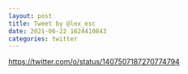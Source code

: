 ```yaml
--- 
layout: post 
title: Tweet by @lex_esc 
date: 2021-06-22 1624410843 
categories: twitter 
--- 
```

https://twitter.com/o/status/1407507187270774794